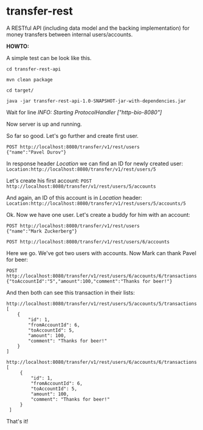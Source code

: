 # transfer-rest
A RESTful API (including data model and the backing implementation) for money  transfers between internal users/accounts.

**HOWTO:**

A simple test can be look like this.

`cd transfer-rest-api`

`mvn clean package`

`cd target/`

`java -jar transfer-rest-api-1.0-SNAPSHOT-jar-with-dependencies.jar`
 
 Wait for line _INFO: Starting ProtocolHandler ["http-bio-8080"]_
 
 Now server is up and running. 
 
 So far so good. Let's go further and create first user.
 ```
 POST http://localhost:8080/transfer/v1/rest/users
 {"name":"Pavel Durov"}
 ```
 In response header _Location_ we can find an ID for newly created user:
 `Location:http://localhost:8080/transfer/v1/rest/users/5`
 
 Let's create his first account:
 `POST http://localhost:8080/transfer/v1/rest/users/5/accounts`
 
 And again, an ID of this account is in _Location_ header:
 `Location:http://localhost:8080/transfer/v1/rest/users/5/accounts/5`
 
 Ok. Now we have one user. Let's create a buddy for him with an account:
 ```
POST http://localhost:8080/transfer/v1/rest/users
{"name":"Mark Zuckerberg"}

POST http://localhost:8080/transfer/v1/rest/users/6/accounts
 ```
 
 Here we go. We've got two users with accounts. Now Mark can thank Pavel for beer:
 ```
 POST http://localhost:8080/transfer/v1/rest/users/6/accounts/6/transactions
 {"toAccountId":"5","amount":100,"comment":"Thanks for beer!"}
 ```
 
 And then both can see this transaction in their lists:
 
 ```
 http://localhost:8080/transfer/v1/rest/users/5/accounts/5/transactions
 [
     {
         "id": 1,
         "fromAccountId": 6,
         "toAccountId": 5,
         "amount": 100,
         "comment": "Thanks for beer!"
     }
 ]
 
 http://localhost:8080/transfer/v1/rest/users/6/accounts/6/transactions
 [
      {
          "id": 1,
          "fromAccountId": 6,
          "toAccountId": 5,
          "amount": 100,
          "comment": "Thanks for beer!"
      }
  ]
 ```
 
 That's it!